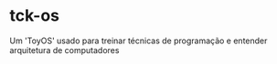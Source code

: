 # tck-os
Um 'ToyOS' usado para treinar técnicas de programação e entender arquitetura de computadores
